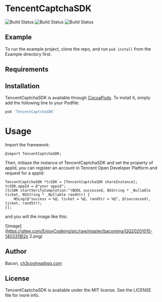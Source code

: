 # TencentCaptchaSDK
![Build Status](https://img.shields.io/badge/pod-0.1.0-blue.svg)
![Build Status](https://img.shields.io/badge/platform-iOS-dark.svg)
![Build Status](https://img.shields.io/badge/build-success-green.svg)

## Example

To run the example project, clone the repo, and run `pod install` from the Example directory first.

## Requirements

## Installation

TencentCaptchaSDK is available through [CocoaPods](https://cocoapods.org). To install
it, simply add the following line to your Podfile:

```ruby
pod 'TencentCaptchaSDK'
```

# Usage

Import the framework:
```
@import TencentCaptchaSDK;
```

Then, initiaze the instance of TencentCaptchaSDK and set the property of appId, you can register an account in Tencent Open Developer Platform and request for a appId:


```
TencentCaptchaSDK *tcSDK = [TencentCaptchaSDK shareInstance];
tcSDK.appId = @"your appid";
[tcSDK startVerifyCompletion:^(BOOL successed, NSString * _Nullable ticket, NSString * _Nullable randStr) {
    NSLog(@"success = %@, ticket = %@, randStr = %@", @(successed), ticket, randStr);
}];
```

and you will the image like this:  

![image](https://gitee.com/EnjoyCodeing/pic/raw/master/baconimg/QQ20201015-140331@2x 2.png)

## Author

Bacon, ch3coohna@qq.com

## License

TencentCaptchaSDK is available under the MIT license. See the LICENSE file for more info.
